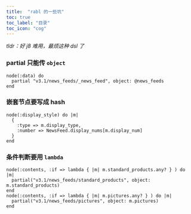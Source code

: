 ```yaml
---
title:  "rabl 的一些坑"
toc: true
toc_label: "目录"
toc_icon: "cog"
---
```


*tldr：好 j8 难用，最烦这种 dsl 了*

### partial 只能传 `object`

```rabl
node(:data) do
  partial "v3.1/news_feeds/_news_feed", object: @news_feeds
end
```

### 嵌套节点要写成 hash

```rabl
node(:display_style) do |m|
  {
    :type => m.display_type,
    :number => NewsFeed.display_nums[m.display_num]
  }
end
```

### 条件判断要用 `lambda`

```rabl
node(:contents, :if => lambda { |m| m.standard_products.any? } ) do |m|
  partial("v3.1/news_feeds/standard_products", object: m.standard_products)
end
node(:contents, :if => lambda { |m| m.pictures.any? } ) do |m|
  partial("v3.1/news_feeds/pictures", object: m.pictures)
end
```
